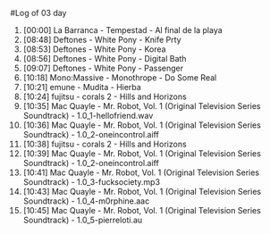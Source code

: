#Log of 03 day

1. [00:00] La Barranca - Tempestad - Al final de la playa
1. [08:48] Deftones - White Pony - Knife Prty
1. [08:53] Deftones - White Pony - Korea
1. [08:56] Deftones - White Pony - Digital Bath
1. [09:07] Deftones - White Pony - Passenger
1. [10:18] Mono:Massive - Monothrope - Do Some Real
1. [10:21] emune - Mudita - Hierba
1. [10:24] fujitsu - corals 2 - Hills and Horizons
1. [10:35] Mac Quayle - Mr. Robot, Vol. 1 (Original Television Series Soundtrack) - 1.0_1-hellofriend.wav
1. [10:36] Mac Quayle - Mr. Robot, Vol. 1 (Original Television Series Soundtrack) - 1.0_2-oneincontrol.aiff
1. [10:38] fujitsu - corals 2 - Hills and Horizons
1. [10:39] Mac Quayle - Mr. Robot, Vol. 1 (Original Television Series Soundtrack) - 1.0_2-oneincontrol.aiff
1. [10:41] Mac Quayle - Mr. Robot, Vol. 1 (Original Television Series Soundtrack) - 1.0_3-fucksociety.mp3
1. [10:43] Mac Quayle - Mr. Robot, Vol. 1 (Original Television Series Soundtrack) - 1.0_4-m0rphine.aac
1. [10:45] Mac Quayle - Mr. Robot, Vol. 1 (Original Television Series Soundtrack) - 1.0_5-pierreloti.au
